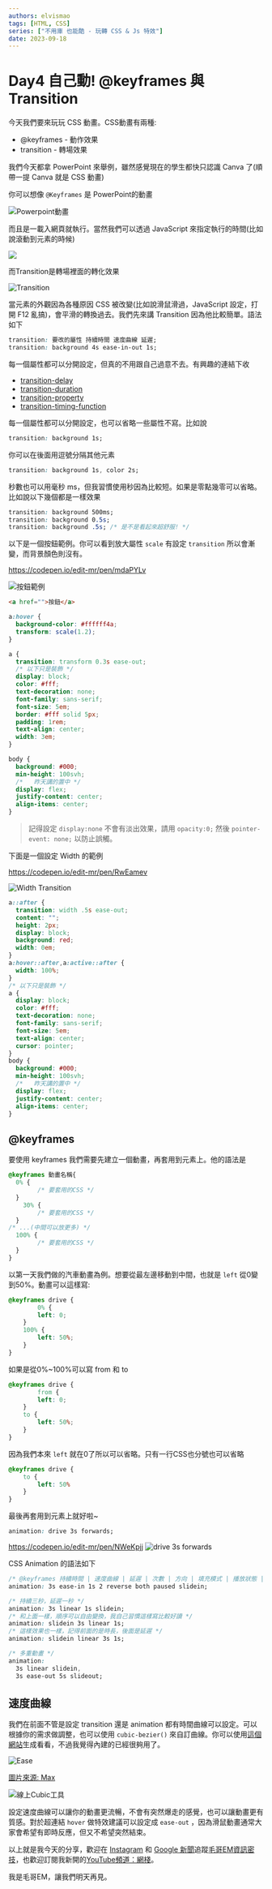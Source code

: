 ```yaml
---
authors: elvismao
tags: [HTML, CSS]
series: ["不用庫 也能酷 - 玩轉 CSS & Js 特效"]
date: 2023-09-18
---
```


# Day4 自己動! @keyframes 與 Transition

今天我們要來玩玩 CSS 動畫。CSS動畫有兩種:

- @keyframes - 動作效果
- transition - 轉場效果
<!--more-->
我們今天都拿 PowerPoint 來舉例，雖然感覺現在的學生都快只認識 Canva 了(順帶一提 Canva 就是 CSS 動畫)

你可以想像 `@Keyframes` 是 PowerPoint的動畫

![Powerpoint動畫](https://emtech.cc/post/2023ironman-4/ppt.webp)

而且是一載入網頁就執行。當然我們可以透過 JavaScript 來指定執行的時間(比如說滾動到元素的時候)

![](https://emtech.cc/post/2023ironman-4/start.webp)

而Transition是轉場裡面的轉化效果

![Transition](https://emtech.cc/post/2023ironman-4/transition.webp)

當元素的外觀因為各種原因 CSS 被改變(比如說滑鼠滑過，JavaScript 設定，打開 F12 亂搞)，會平滑的轉換過去。我們先來講 Transition 因為他比較簡單。語法如下

```css
transition: 要改的屬性 持續時間 速度曲線 延遲;
transition: background 4s ease-in-out 1s;
```

每一個屬性都可以分開設定，但真的不用跟自己過意不去。有興趣的連結下收

- [transition-delay](https://developer.mozilla.org/en-US/docs/Web/CSS/transition-delay)
- [transition-duration](https://developer.mozilla.org/en-US/docs/Web/CSS/transition-duration)
- [transition-property](https://developer.mozilla.org/en-US/docs/Web/CSS/transition-property)
- [transition-timing-function](https://developer.mozilla.org/en-US/docs/Web/CSS/transition-timing-function)

每一個屬性都可以分開設定，也可以省略一些屬性不寫。比如說

```css
transition: background 1s;
```

你可以在後面用逗號分隔其他元素

```css
transition: background 1s, color 2s;
```

秒數也可以用毫秒 ms，但我習慣使用秒因為比較短。如果是零點幾零可以省略。比如說以下幾個都是一樣效果

```css
transition: background 500ms;
transition: background 0.5s;
transition: background .5s; /* 是不是看起來超舒服! */
```

以下是一個按鈕範例。你可以看到放大屬性 `scale` 有設定 `transition` 所以會漸變，而背景顏色則沒有。

https://codepen.io/edit-mr/pen/mdaPYLv

![按鈕範例](https://emtech.cc/post/2023ironman-4/button.webp)

```html
<a href="">按鈕</a>
```
```css
a:hover {
  background-color: #ffffff4a;
  transform: scale(1.2);
}

a {
  transition: transform 0.3s ease-out;
  /* 以下只是裝飾 */
  display: block;
  color: #fff;
  text-decoration: none;
  font-family: sans-serif;
  font-size: 5em;
  border: #fff solid 5px;
  padding: 1rem;
  text-align: center;
  width: 3em;
}

body {
  background: #000;
  min-height: 100svh;
  /*   昨天講的置中 */
  display: flex;
  justify-content: center;
  align-items: center;
}

```
> 記得設定 `display:none` 不會有淡出效果，請用 `opacity:0;` 然後 `pointer-event: none;` 以防止誤觸。
> 

下面是一個設定 Width 的範例

https://codepen.io/edit-mr/pen/RwEamev

![Width Transition](https://emtech.cc/post/2023ironman-4/width.gif)

```css
a::after {
  transition: width .5s ease-out;
  content: "";
  height: 2px;
  display: block;
  background: red;
  width: 0em;
}
a:hover::after,a:active::after {
  width: 100%;
}
/* 以下只是裝飾 */
a {
  display: block;
  color: #fff;
  text-decoration: none;
  font-family: sans-serif;
  font-size: 5em;
  text-align: center;
  cursor: pointer;
}
body {
  background: #000;
  min-height: 100svh;
  /*   昨天講的置中 */
  display: flex;
  justify-content: center;
  align-items: center;
}
```
## @keyframes

要使用 keyframes 我們需要先建立一個動畫，再套用到元素上。他的語法是

```css
@keyframes 動畫名稱{
  0% {
		/* 要套用的CSS */
  }
	30% {
		/* 要套用的CSS */
  }
/* ...(中間可以放更多) */
  100% {
		/* 要套用的CSS */
  }
}
```

以第一天我們做的汽車動畫為例。想要從最左邊移動到中間，也就是 `left` 從0變到50%。動畫可以這樣寫:

```css
@keyframes drive {
		0% {
        left: 0;
    }
    100% {
        left: 50%;
    }
}
```

如果是從0%~100%可以寫 from 和 to

```css
@keyframes drive {
		from {
        left: 0;
    }
    to {
        left: 50%;
    }
}
```

因為我們本來 `left` 就在0了所以可以省略。只有一行CSS也分號也可以省略

```css
@keyframes drive {
    to {
        left: 50%
    }
}
```

最後再套用到元素上就好啦~

```css
animation: drive 3s forwards;
```

https://codepen.io/edit-mr/pen/NWeKpjj
![drive 3s forwards](https://emtech.cc/post/2023ironman-4/car.gif)

CSS Animation 的語法如下

```css
/* @keyframes 持續時間 | 速度曲線 | 延遲 | 次數 | 方向 | 填充模式 | 播放狀態 | 名稱 */
animation: 3s ease-in 1s 2 reverse both paused slidein;

/* 持續三秒，延遲一秒 */
animation: 3s linear 1s slidein;
/* 和上面一樣，順序可以自由變換，我自己習慣這樣寫比較好讀 */
animation: slidein 3s linear 1s;
/* 這樣效果也一樣，記得前面的是時長，後面是延遲 */
animation: slidein linear 3s 1s;

/* 多重動畫 */
animation:
  3s linear slidein,
  3s ease-out 5s slideout;
```

## 速度曲線

我們在前面不管是設定 transition 還是 animation 都有時間曲線可以設定。可以根據你的需求做調整，也可以使用 `cubic-bezier()` 來自訂曲線。你可以使用[這個網站](https://cubic-bezier.com/)生成看看，不過我覺得內建的已經很夠用了。

![Ease](https://emtech.cc/post/2023ironman-4/ease.webp)

[圖片來源: Max](https://www.programonaut.com/css-animations-learn-how-to-create-cool-animations-quickly/)

![線上Cubic工具](https://emtech.cc/post/2023ironman-4/cubic.webp)

設定速度曲線可以讓你的動畫更流暢，不會有突然爆走的感覺，也可以讓動畫更有質感。對於超連結 `hover` 做特效建議可以設定成 `ease-out` ，因為滑鼠動畫通常大家會希望有即時反應，但又不希望突然結束。

以上就是我今天的分享，歡迎在 [Instagram](https://www.instagram.com/emtech.cc) 和 [Google 新聞](https://news.google.com/publications/CAAqBwgKMKXLvgswsubVAw?ceid=TW:zh-Hant&oc=3)追蹤[毛哥EM資訊密技](https://emtech.cc/)，也歡迎訂閱我新開的[YouTube頻道：網棧](https://www.youtube.com/@webpallet)。

我是毛哥EM，讓我們明天再見。